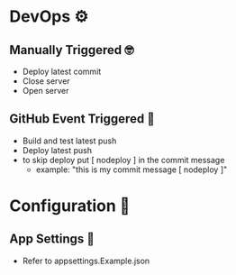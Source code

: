 # DevOps ⚙️
## Manually Triggered 🤓
* Deploy latest commit
* Close server
* Open server
## GitHub Event Triggered 🤖
* Build and test latest push
* Deploy latest push
* to skip deploy put [ nodeploy ] in the commit message
    * example: "this is my commit message [ nodeploy ]"
# Configuration 🧰
## App Settings 🔧
  * Refer to appsettings.Example.json
